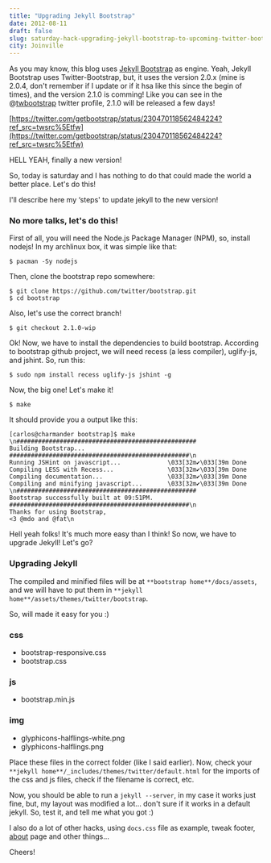 ```yaml
---
title: "Upgrading Jekyll Bootstrap"
date: 2012-08-11
draft: false
slug: saturday-hack-upgrading-jekyll-bootstrap-to-upcoming-twitter-bootstrap-210
city: Joinville
---
```


As you may know, this blog uses [Jekyll Bootstrap](http://jekyllbootstrap.com/) as engine. Yeah, Jekyll Bootstrap uses Twitter-Bootstrap, but, it uses the version 2.0.x (mine is 2.0.4, don't remember if I update or if it hsa like this since the begin of times), and the version 2.1.0 is comming! Like you can see in the @[twbootstrap](https://twitter.com/twbootstrap) twitter profile, 2.1.0 will be released a few days!

[https://twitter.com/getbootstrap/status/230470118562484224?ref_src=twsrc%5Etfw](https://twitter.com/getbootstrap/status/230470118562484224?ref_src=twsrc%5Etfw)

HELL YEAH, finally a new version!

So, today is saturday and I has nothing to do that could made the world a better place. Let's do this!

I'll describe here my ‘steps' to update jekyll to the new version!

### No more talks, let's do this!

First of all, you will need the Node.js Package Manager (NPM), so, install nodejs! In my archlinux box, it was simple like that:

```
$ pacman -Sy nodejs
```

Then, clone the bootstrap repo somewhere:

```
$ git clone https://github.com/twitter/bootstrap.git
$ cd bootstrap
```

Also, let's use the correct branch!

```
$ git checkout 2.1.0-wip
```

Ok! Now, we have to install the dependencies to build bootstrap. According to bootstrap github project, we will need recess (a less compiler), uglify-js, and jshint. So, run this:

```
$ sudo npm install recess uglify-js jshint -g
```

Now, the big one! Let's make it!

```
$ make
```

It should provide you a output like this:

```
[carlos@charmander bootstrap]$ make
\n##################################################
Building Bootstrap...
##################################################\n
Running JSHint on javascript...             \033[32m✔\033[39m Done
Compiling LESS with Recess...               \033[32m✔\033[39m Done
Compiling documentation...                  \033[32m✔\033[39m Done
Compiling and minifying javascript...       \033[32m✔\033[39m Done
\n##################################################
Bootstrap successfully built at 09:51PM.
##################################################\n
Thanks for using Bootstrap,
<3 @mdo and @fat\n
```

Hell yeah folks! It's much more easy than I think! So now, we have to upgrade Jekyll! Let's go?

### Upgrading Jekyll

The compiled and minified files will be at `**bootstrap home**/docs/assets`, and we will have to put them in `**jekyll home**/assets/themes/twitter/bootstrap`.

So, will made it easy for you :)

### css

- bootstrap-responsive.css
- bootstrap.css

### js

- bootstrap.min.js

### img

- glyphicons-halflings-white.png
- glyphicons-halflings.png

Place these files in the correct folder (like I said earlier). Now, check your `**jekyll home**/_includes/themes/twitter/default.html` for the imports of the css and js files, check if the filename is correct, etc.

Now, you should be able to run a `jekyll --server`, in my case it works just fine, but, my layout was modified a lot… don't sure if it works in a default jekyll. So, test it, and tell me what you got :)

I also do a lot of other hacks, using `docs.css` file as example, tweak footer, [about](https://carlosbecker.com/about/) page and other things…

Cheers!